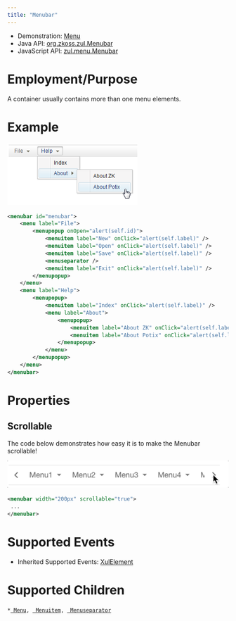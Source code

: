 ```yaml
---
title: "Menubar"
---
```



- Demonstration: [Menu](http://www.zkoss.org/zkdemo/menu)
- Java API: [org.zkoss.zul.Menubar](https://www.zkoss.org/javadoc/latest/zk/org/zkoss/zul/Menubar.html)
- JavaScript API: [zul.menu.Menubar](https://www.zkoss.org/javadoc/latest/jsdoc/classes/zul.menu.Menubar.html)


# Employment/Purpose

A container usually contains more than one menu elements.

# Example

![](/zk_component_ref/images/ZKComRef_Menubar.png)

```xml
<menubar id="menubar">
    <menu label="File">
        <menupopup onOpen="alert(self.id)">
            <menuitem label="New" onClick="alert(self.label)" />
            <menuitem label="Open" onClick="alert(self.label)" />
            <menuitem label="Save" onClick="alert(self.label)" />
            <menuseparator />
            <menuitem label="Exit" onClick="alert(self.label)" />
        </menupopup>
    </menu>
    <menu label="Help">
        <menupopup>
            <menuitem label="Index" onClick="alert(self.label)" />
            <menu label="About">
                <menupopup>
                    <menuitem label="About ZK" onClick="alert(self.label)" />
                    <menuitem label="About Potix" onClick="alert(self.label)" />
                </menupopup>
            </menu>
        </menupopup>
    </menu>
</menubar>
```

# Properties

## Scrollable

The code below demonstrates how easy it is to make the Menubar
scrollable!

![](/zk_component_ref/images/scrollableMenu.gif)

```xml
<menubar width="200px" scrollable="true">
 ...
</menubar>
```

# Supported Events

- Inherited Supported Events: [ XulElement]({{site.baseurl}}/zk_component_ref/xulelement#Supported_Events)

# Supported Children

`*`[` Menu`]({{site.baseurl}}/zk_component_ref/menu)`, `[` Menuitem`]({{site.baseurl}}/zk_component_ref/menuitem)`, `[` Menuseparator`]({{site.baseurl}}/zk_component_ref/menuseparator)

